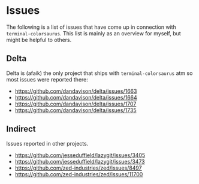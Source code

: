 # Issues
The following is a list of issues that have come up in
connection with `terminal-colorsaurus`. This list is mainly
as an overview for myself, but might be helpful to others.

## Delta
Delta is (afaik) the only project that ships with `terminal-colorsaurus`
atm so most issues were reported there:

* <https://github.com/dandavison/delta/issues/1663>
* <https://github.com/dandavison/delta/issues/1664> 
* <https://github.com/dandavison/delta/issues/1707>
* <https://github.com/dandavison/delta/issues/1735>

## Indirect
Issues reported in other projects.

* <https://github.com/jesseduffield/lazygit/issues/3405>
* <https://github.com/jesseduffield/lazygit/issues/3473>
* <https://github.com/zed-industries/zed/issues/8497>
* <https://github.com/zed-industries/zed/issues/11700>

